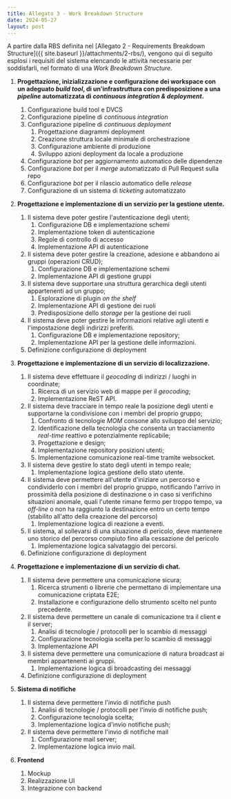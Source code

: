 ```yaml
---
title: Allegato 3 - Work Breakdown Structure
date: 2024-05-27
layout: post
---
```


A partire dalla RBS definita nel [Allegato 2 - Requirements Breakdown Structure]({{ site.baseurl }}/attachments/2-rbs/), vengono qui di seguito esplosi i requisiti del sistema elencando le attività necessarie per soddisfarli, nel formato di una _Work Breakdown Structure_.

1. **Progettazione, inizializzazione e configurazione dei workspace con un adeguato _build tool_, di un'infrastruttura con predisposizione a una _pipeline_ automatizzata di _continuous integration & deployment_.**
   1. Configurazione build tool e DVCS
   2. Configurazione pipeline di _continuous integration_
   3. Configurazione pipeline di _continuous deployment_
      1. Progettazione diagrammi deployment
      2. Creazione struttura locale minimale di orchestrazione
      3. Configurazione ambiente di produzione
      4. Sviluppo azioni deployment da locale a produzione
   4. Configurazione _bot_ per aggiornamento automatico delle dipendenze
   5. Configurazione _bot_ per il _merge_ automatizzato di Pull Request sulla repo
   6. Configurazione _bot_ per il rilascio automatico delle _release_
   7. Configurazione di un sistema di _ticketing_ automatizzato

2. **Progettazione e implementazione di un servizio per la gestione utente.**
   1. Il sistema deve poter gestire l'autenticazione degli utenti;
      1. Configurazione DB e implementazione schemi
      2. Implementazione token di autenticazione
      3. Regole di controllo di accesso
      4. Implementazione API di autenticazione
   2. Il sistema deve poter gestire la creazione, adesione e abbandono ai gruppi (operazioni CRUD);
      1. Configurazione DB e implementazione schemi
      2. Implementazione API di gestione gruppi
   3. Il sistema deve supportare una struttura gerarchica degli utenti appartenenti ad un gruppo;
      1. Esplorazione di plugin _on the shelf_
      2. Implementazione API di gestione dei ruoli
      3. Predisposizione dello _storage_ per la gestione dei ruoli
   4. Il sistema deve poter gestire le informazioni relative agli utenti e l'impostazione degli indirizzi preferiti.
      1. Configurazione DB e implementazione repository;
      2. Implementazione API per la gestione delle informazioni.
   5. Definizione configurazione di deployment

3. **Progettazione e implementazione di un servizio di localizzazione.**
   1. Il sistema deve effettuare il _geocoding_ di indirizzi / luoghi in coordinate;
      1. Ricerca di un servizio web di mappe per il _geocoding_;
      2. Implementazione ReST API.
   2. Il sistema deve tracciare in tempo reale la posizione degli utenti e supportarne la condivisione con i membri del proprio gruppo;
      1. Confronto di tecnologie _MOM_ consone allo sviluppo del servizio;
      2. Identificazione della tecnologia che consenta un tracciamento _real-time_ reattivo e potenzialmente replicabile;
      3. Progettazione e design;
      4. Implementazione repository posizioni utenti;
      5. Implementazione comunicazione real-time tramite websocket.
   3. Il sistema deve gestire lo stato degli utenti in tempo reale;
      1. Implementazione logica gestione dello stato utente.
   4. Il sistema deve permettere all'utente d'iniziare un percorso e condividerlo con i membri del proprio gruppo, notificando l'arrivo in prossimità della posizione di destinazione o in caso si verifichino situazioni anomale, quali l'utente rimane fermo per troppo tempo, va _off-line_ o non ha raggiunto la destinazione entro un certo tempo (stabilito all'atto della creazione del percorso)
      1. Implementazione logica di reazione a eventi.
   5. Il sistema, al sollevarsi di una situazione di pericolo, deve mantenere uno storico del percorso compiuto fino alla cessazione del pericolo
      1. Implementazione logica salvataggio dei percorsi.
   6. Definizione configurazione di deployment

4. **Progettazione e implementazione di un servizio di chat.**
   1. Il sistema deve permettere una comunicazione sicura;
      1. Ricerca strumenti o librerie che permettano di implementare una comunicazione criptata E2E;
      2. Installazione e configurazione dello strumento scelto nel punto precedente.
   2. Il sistema deve permettere un canale di comunicazione tra il client e il server;
      1. Analisi di tecnologie / protocolli per lo scambio di messaggi
      2. Configurazione tecnologia scelta per lo scambio di messaggi
      3. Implementazione API
   3. Il sistema deve permettere una comunicazione di natura broadcast ai membri appartenenti ai gruppi.
      1. Implementazione logica di broadcasting dei messaggi
   4. Definizione configurazione di deployment

5. **Sistema di notifiche**
   1. Il sistema deve permettere l'invio di notifiche push
      1. Analisi di tecnologie / protocolli per l'invio di notifiche push;
      2. Configurazione tecnologia scelta;
      3. Implementazione logica d'invio notifiche push;
   2. Il sistema deve permettere l'invio di notifiche mail
      1. Configurazione mail server;
      2. Implementazione logica invio mail.

6. **Frontend**
   1. Mockup
   2. Realizzazione UI
   3. Integrazione con backend
